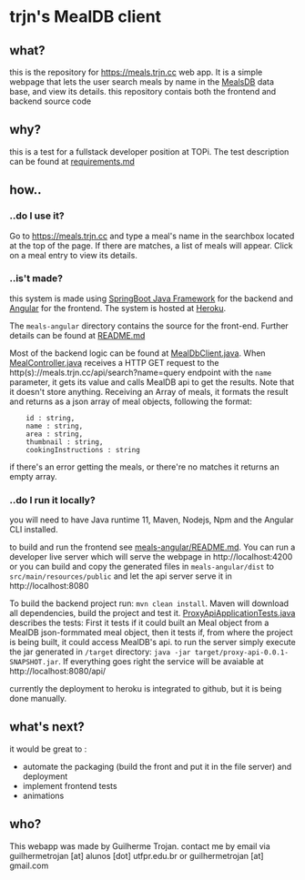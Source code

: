 # trjn's MealDB client

## what?
 this is the repository for https://meals.trjn.cc web app. It is a simple webpage that lets the user search meals by name in the [MealsDB](https://www.themealdb.com/) data base, and view its details. this repository contais both the frontend and backend source code

## why?
this is a test for a fullstack developer position at TOPi. The test description can be found at [requirements.md](./requirements.md)


## how..
### ..do I use it?
Go to https://meals.trjn.cc and type a meal's name in the searchbox located at the top of the page. If there are matches, a list of meals will appear. Click on a meal entry to view its details.


### ..is't made?

this system is made using [SpringBoot Java Framework](https://spring.io/projects/spring-boot) for the backend and [Angular](https://angular.io/) for the frontend. The system is hosted at [Heroku](heroku.com). 

The `meals-angular` directory contains the source for the front-end. Further details can be found at [README.md](./meals-angular/README.md)

Most of the backend logic can be found at [MealDbClient.java](src/main/java/cc/trjn/meals/MealDbClient.java).
When [MealController.java](src/main/java/cc/trjn/meals/MealController.java) receives a HTTP GET request to the http(s)://meals.trjn.cc/api/search?name=query endpoint with the `name` parameter, it gets its value and calls MealDB api to get the results. Note that it doesn't store anything. Receiving an Array of meals, it formats the result and returns as a json array of meal objects, following the format:
```
    id : string,
    name : string,
    area : string,
    thumbnail : string,
    cookingInstructions : string
```
if there's an error getting the meals, or there're no matches it returns an empty array.

### ..do I run it locally?

you will need to have Java runtime 11, Maven, Nodejs, Npm and the Angular CLI installed.

to build and run the frontend see [meals-angular/README.md](./README.md). You can run a developer live server which will serve the webpage in http://localhost:4200 or you can build and copy the generated files in `meals-angular/dist` to `src/main/resources/public` and let the api server serve it in http://localhost:8080


To build the backend project run:
`mvn clean install`. Maven will download all dependencies, build the project and test it. [ProxyApiApplicationTests.java](src/test/java/cc/trjn/meals/ProxyApiApplicationTests.java) describes the tests:
First it tests if it could built an Meal object from a MealDB json-formmated meal object, then it tests if, from where the project is being built, it could access MealDB's api.
to run the server simply execute the jar generated in `/target` directory: 
`java -jar target/proxy-api-0.0.1-SNAPSHOT.jar`. If everything goes right the service will be avaiable at http://localhost:8080/api/

currently the deployment to heroku is integrated to github, but it is being done manually.

## what's next?

it would be great to :
- automate the packaging (build the front and put it in the file server) and deployment
- implement frontend tests
- animations

## who?
This webapp was made by Guilherme Trojan. contact me by email via guilhermetrojan [at] alunos [dot]  utfpr.edu.br or guilhermetrojan [at] gmail.com
